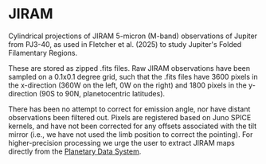 # JIRAM

Cylindrical projections of JIRAM 5-micron (M-band) observations of Jupiter from PJ3-40, as used in Fletcher et al. (2025) to study Jupiter's Folded Filamentary Regions.

These are stored as zipped .fits files.  Raw JIRAM observations have been sampled on a 0.1x0.1 degree grid, such that the .fits files have 3600 pixels in the x-direction (360W on the left, 0W on the right) and 1800 pixels in the y-direction (90S to 90N, planetocentric latitudes).

There has been no attempt to correct for emission angle, nor have distant observations been filtered out.  Pixels are registered based on Juno SPICE kernels, and have not been corrected for any offsets associated with the tilt mirror (i.e., we have not used the limb position to correct the pointing).  For higher-precision processing we urge the user to extract JIRAM maps directly from the [Planetary Data System](https://atmos.nmsu.edu/PDS/data/PDS4/juno_jiram_bundle/data_calibrated/).
